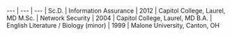--- | --- | --- |
Sc.D. |	Information Assurance |	2012 | Capitol College, Laurel, MD
M.Sc. |	Network Security | 2004 |	Capitol College, Laurel, MD
B.A. |	English Literature / Biology (minor) |	1999 | Malone University, Canton, OH
